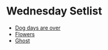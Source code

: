 # Wednesday Setlist

- [Dog days are over](All/Dog%20days%20are%20over/)
- [Flowers](All/Flowers/)
- [Ghost](All/Ghost/)
